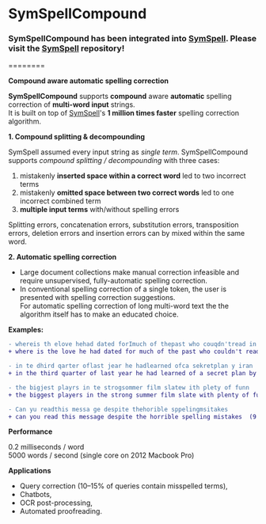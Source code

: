 SymSpellCompound<br>
========


### SymSpellCompound has been integrated into [SymSpell](https://github.com/wolfgarbe/SymSpell). Please visit the [SymSpell](https://github.com/wolfgarbe/SymSpell) repository!  

========

__Compound aware automatic spelling correction__

__SymSpellCompound__ supports __compound__ aware __automatic__ spelling correction of __multi-word input__ strings. <br>It is built on top of [SymSpell](https://github.com/wolfgarbe/symspell)'s __1 million times faster__ spelling correction algorithm.

__1. Compound splitting & decompounding__

SymSpell assumed every input string as _single term_. SymSpellCompound supports _compound splitting / decompounding_ with three cases:
1. mistakenly __inserted space within a correct word__ led to two incorrect terms 
2. mistakenly __omitted space between two correct words__ led to one incorrect combined term
3. __multiple input terms__ with/without spelling errors

Splitting errors, concatenation errors, substitution errors, transposition errors, deletion errors and insertion errors can by mixed within the same word.

__2. Automatic spelling correction__

* Large document collections make manual correction infeasible and require unsupervised, fully-automatic spelling correction. 
* In conventional spelling correction of a single token, the user is presented with spelling correction suggestions. <br>For automatic spelling correction of long multi-word text the the algorithm itself has to make an educated choice.

__Examples:__

```diff
- whereis th elove hehad dated forImuch of thepast who couqdn'tread in sixthgrade and ins pired him
+ where is the love he had dated for much of the past who couldn't read in sixth grade and inspired him  (9 edits)

- in te dhird qarter oflast jear he hadlearned ofca sekretplan y iran
+ in the third quarter of last year he had learned of a secret plan by iran  (10 edits)

- the bigjest playrs in te strogsommer film slatew ith plety of funn
+ the biggest players in the strong summer film slate with plenty of fun  (9 edits)

- Can yu readthis messa ge despite thehorible sppelingmsitakes
+ can you read this message despite the horrible spelling mistakes  (9 edits)
```

__Performance__

0.2 milliseconds / word  
5000 words / second  (single core on 2012 Macbook Pro)

__Applications__

* Query correction (10–15% of queries contain misspelled terms),
* Chatbots,
* OCR post-processing,
* Automated proofreading.
